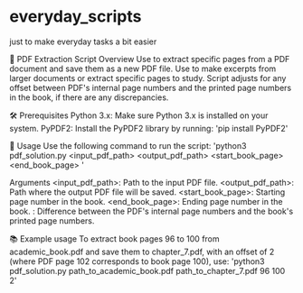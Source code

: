 # everyday_scripts
just to make everyday tasks a bit easier

📄 PDF Extraction Script
Overview
Use to extract specific pages from a PDF document and save them as a new PDF file.
Use to make excerpts from larger documents or extract specific pages to study.
Script adjusts for any offset between PDF's internal page numbers and the printed page numbers in the book, if there are any discrepancies.

🛠 Prerequisites
Python 3.x: Make sure Python 3.x is installed on your system.
PyPDF2: Install the PyPDF2 library by running:
'pip install PyPDF2'

🚀 Usage
Use the following command to run the script:
'python3 pdf_solution.py <input_pdf_path> <output_pdf_path> <start_book_page> <end_book_page> <offset>'

Arguments
<input_pdf_path>: Path to the input PDF file.
<output_pdf_path>: Path where the output PDF file will be saved.
<start_book_page>: Starting page number in the book.
<end_book_page>: Ending page number in the book.
<offset>: Difference between the PDF's internal page numbers and the book's printed page numbers.

📚 Example usage
To extract book pages 96 to 100 from academic_book.pdf and save them to chapter_7.pdf, with an offset of 2 (where PDF page 102 corresponds to book page 100), use:
'python3 pdf_solution.py path_to_academic_book.pdf path_to_chapter_7.pdf 96 100 2'

